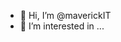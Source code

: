 - 👋 Hi, I’m @maverickIT
- 👀 I’m interested in ...


<!---
colgansoftware/colgansoftware is a ✨ special ✨ repository because its `README.md` (this file) appears on your GitHub profile.
You can click the Preview link to take a look at your changes.
--->
